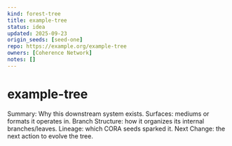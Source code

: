 ```yaml
---
kind: forest-tree
title: example-tree
status: idea
updated: 2025-09-23
origin_seeds: [seed-one]
repo: https://example.org/example-tree
owners: [Coherence Network]
notes: []
---
```


# example-tree

Summary: Why this downstream system exists.
Surfaces: mediums or formats it operates in.
Branch Structure: how it organizes its internal branches/leaves.
Lineage: which CORA seeds sparked it.
Next Change: the next action to evolve the tree.
